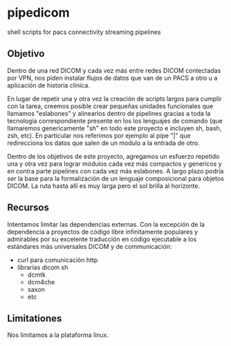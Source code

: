 # pipedicom
shell scripts for pacs connectivity streaming pipelines

## Objetivo

Dentro de una red DICOM y cada vez más entre redes DICOM contectadas por VPN, nos piden instalar flujos de datos que van de un PACS a otro u a aplicación de historia clínica.

En lugar de repetir una y otra vez la creación de scripts largos para cumplir con la tarea, creemos posible crear pequeñas unidades funcionales que llamamos "eslabones" y alinearlos dentro de pipelines gracias a toda la tecnología correspondiente presente en los los lenguajes de comando (que llamaremos genericamente "sh" en todo este proyecto e incluyen sh, bash, zsh, etc). En particular nos referimos por ejemplo al pipe "|" que redirecciona los datos que salen de un modulo a la entrada de otro.

Dentro de los objetivos de este proyecto, agregamos un esfuerzo repetido una y otra vez para lograr módulos cada vez más compactos y genericos y en contra parte pipelines con cada vez más eslabones. A largo plazo podría ser la base para la formalización de un lenguaje composicional para objetos DICOM. La ruta hasta allí es muy larga pero el sol brilla al horizonte.

## Recursos

Intentamos limitar las dependencias externas. Con la excepción de la dependencia a proyectos de código libre infinitamente populares y admirables por su excelente traducción en código ejecutable a los estándares más universales DICOM y de communicación:

- curl para comunicación http
- librarías dicom sh
   - dcmtk
   - dcm4che
   - saxon
   - etc
   
## Limitationes

Nos limitamos a la plataforma linux.
